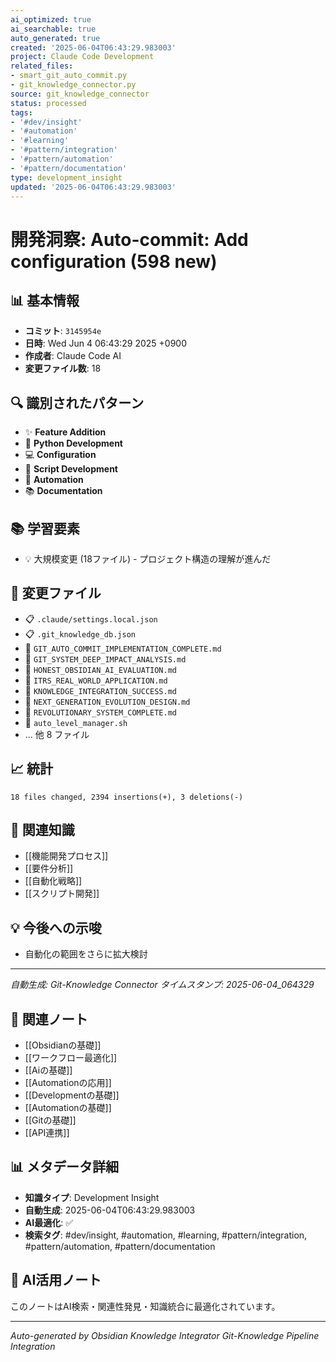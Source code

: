 ```yaml
---
ai_optimized: true
ai_searchable: true
auto_generated: true
created: '2025-06-04T06:43:29.983003'
project: Claude Code Development
related_files:
- smart_git_auto_commit.py
- git_knowledge_connector.py
source: git_knowledge_connector
status: processed
tags:
- '#dev/insight'
- '#automation'
- '#learning'
- '#pattern/integration'
- '#pattern/automation'
- '#pattern/documentation'
type: development_insight
updated: '2025-06-04T06:43:29.983003'
---
```


# 開発洞察: Auto-commit: Add configuration (598 new)

## 📊 基本情報
- **コミット**: `3145954e`
- **日時**: Wed Jun 4 06:43:29 2025 +0900
- **作成者**: Claude Code AI
- **変更ファイル数**: 18

## 🔍 識別されたパターン
- ✨ **Feature Addition**
- 🐍 **Python Development**
- 💻 **Configuration**
- 📜 **Script Development**
- 🤖 **Automation**
- 📚 **Documentation**

## 📚 学習要素
- 💡 大規模変更 (18ファイル) - プロジェクト構造の理解が進んだ

## 📁 変更ファイル
- 📋 `.claude/settings.local.json`
- 📋 `.git_knowledge_db.json`
- 📝 `GIT_AUTO_COMMIT_IMPLEMENTATION_COMPLETE.md`
- 📝 `GIT_SYSTEM_DEEP_IMPACT_ANALYSIS.md`
- 📝 `HONEST_OBSIDIAN_AI_EVALUATION.md`
- 📝 `ITRS_REAL_WORLD_APPLICATION.md`
- 📝 `KNOWLEDGE_INTEGRATION_SUCCESS.md`
- 📝 `NEXT_GENERATION_EVOLUTION_DESIGN.md`
- 📝 `REVOLUTIONARY_SYSTEM_COMPLETE.md`
- 📜 `auto_level_manager.sh`
- ... 他 8 ファイル

## 📈 統計
```
18 files changed, 2394 insertions(+), 3 deletions(-)
```

## 🔗 関連知識
- [[機能開発プロセス]]
- [[要件分析]]
- [[自動化戦略]]
- [[スクリプト開発]]

## 💡 今後への示唆
- 自動化の範囲をさらに拡大検討

---
*自動生成: Git-Knowledge Connector*
*タイムスタンプ: 2025-06-04_064329*


## 🔗 関連ノート
- [[Obsidianの基礎]]
- [[ワークフロー最適化]]
- [[Aiの基礎]]
- [[Automationの応用]]
- [[Developmentの基礎]]
- [[Automationの基礎]]
- [[Gitの基礎]]
- [[API連携]]

## 📊 メタデータ詳細
- **知識タイプ**: Development Insight
- **自動生成**: 2025-06-04T06:43:29.983003
- **AI最適化**: ✅
- **検索タグ**: #dev/insight, #automation, #learning, #pattern/integration, #pattern/automation, #pattern/documentation

## 🧠 AI活用ノート
このノートはAI検索・関連性発見・知識統合に最適化されています。

---
*Auto-generated by Obsidian Knowledge Integrator*
*Git-Knowledge Pipeline Integration*
